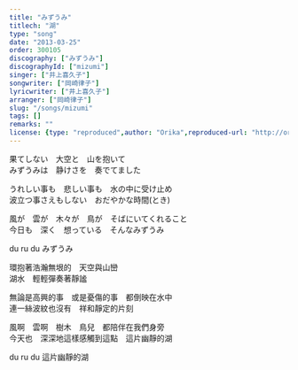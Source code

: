 ```yaml
---
title: "みずうみ"
titlech: "湖"
type: "song"
date: "2013-03-25"
order: 300105
discography: ["みずうみ"]
discographyId: ["mizumi"]
singer: ["井上喜久子"]
songwriter: ["岡崎律子"]
lyricwriter: ["井上喜久子"]
arranger: ["岡崎律子"]
slug: "/songs/mizumi"
tags: []
remarks: ""
license: {type: "reproduced",author: "Orika",reproduced-url: "http://orikamushi.myweb.hinet.net",reproduced-website: "織歌蟲"}
---
```


果てしない　大空と　山を抱いて   
みずうみは　静けさを　奏でてました   
  
うれしい事も　悲しい事も　水の中に受け止め   
波立つ事さえもしない　おだやかな時間(とき)   
  
風が　雲が　木々が　鳥が　そばにいてくれること   
今日も　深く　想っている　そんなみずうみ  
  
du ru du みずうみ  
  

<!-- 翻译 -->

環抱著浩瀚無垠的　天空與山巒  
湖水　輕輕彈奏著靜謐  
  
無論是高興的事　或是憂傷的事　都倒映在水中  
連一絲波紋也沒有　祥和靜定的片刻  
  
風啊　雲啊　樹木　鳥兒　都陪伴在我們身旁  
今天也　深深地這樣感觸到這點　這片幽靜的湖  
  
du ru du 這片幽靜的湖
